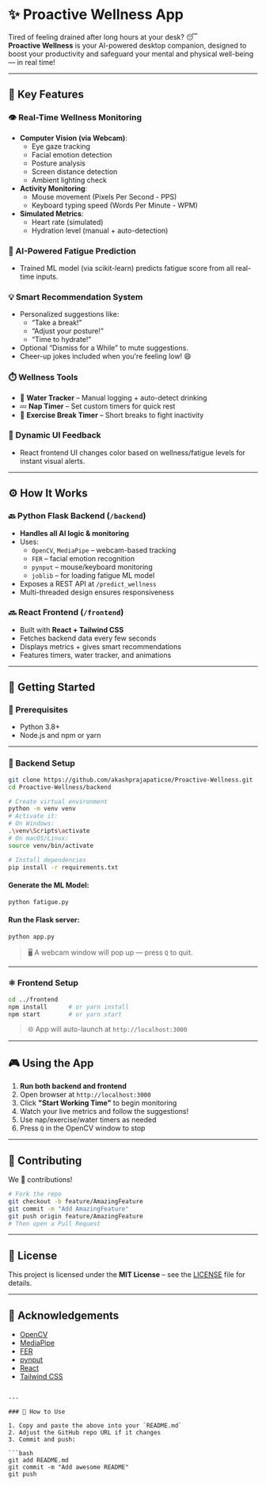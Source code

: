 # ✨ Proactive Wellness App

Tired of feeling drained after long hours at your desk? 😴  
**Proactive Wellness** is your AI-powered desktop companion, designed to boost your productivity and safeguard your mental and physical well-being — in real time!

---

## 🌟 Key Features

### 👁️ Real-Time Wellness Monitoring
- **Computer Vision (via Webcam)**:
  - Eye gaze tracking
  - Facial emotion detection
  - Posture analysis
  - Screen distance detection
  - Ambient lighting check
- **Activity Monitoring**:
  - Mouse movement (Pixels Per Second - PPS)
  - Keyboard typing speed (Words Per Minute - WPM)
- **Simulated Metrics**:
  - Heart rate (simulated)
  - Hydration level (manual + auto-detection)

### 🧠 AI-Powered Fatigue Prediction
- Trained ML model (via scikit-learn) predicts fatigue score from all real-time inputs.

### 💡 Smart Recommendation System
- Personalized suggestions like:
  - “Take a break!”
  - “Adjust your posture!”
  - “Time to hydrate!”
- Optional “Dismiss for a While” to mute suggestions.
- Cheer-up jokes included when you're feeling low! 😄

### ⏱️ Wellness Tools
- 🥤 **Water Tracker** – Manual logging + auto-detect drinking
- 💤 **Nap Timer** – Set custom timers for quick rest
- 🏃 **Exercise Break Timer** – Short breaks to fight inactivity

### 🌈 Dynamic UI Feedback
- React frontend UI changes color based on wellness/fatigue levels for instant visual alerts.

---

## ⚙️ How It Works

### 🔙 Python Flask Backend (`/backend`)
- **Handles all AI logic & monitoring**
- Uses:
  - `OpenCV`, `MediaPipe` – webcam-based tracking
  - `FER` – facial emotion recognition
  - `pynput` – mouse/keyboard monitoring
  - `joblib` – for loading fatigue ML model
- Exposes a REST API at `/predict_wellness`
- Multi-threaded design ensures responsiveness

### 🔜 React Frontend (`/frontend`)
- Built with **React + Tailwind CSS**
- Fetches backend data every few seconds
- Displays metrics + gives smart recommendations
- Features timers, water tracker, and animations

---

## 🚀 Getting Started

### 🔧 Prerequisites
- Python 3.8+
- Node.js and npm or yarn

---

### 🐍 Backend Setup

```bash
git clone https://github.com/akashprajapaticse/Proactive-Wellness.git
cd Proactive-Wellness/backend

# Create virtual environment
python -m venv venv
# Activate it:
# On Windows:
.\venv\Scripts\activate
# On macOS/Linux:
source venv/bin/activate

# Install dependencies
pip install -r requirements.txt
````

#### Generate the ML Model:

```bash
python fatigue.py
```

#### Run the Flask server:

```bash
python app.py
```

> 🖥 A webcam window will pop up — press `Q` to quit.

---

### ⚛️ Frontend Setup

```bash
cd ../frontend
npm install      # or yarn install
npm start        # or yarn start
```

> 🌐 App will auto-launch at `http://localhost:3000`

---

## 🎮 Using the App

1. **Run both backend and frontend**
2. Open browser at `http://localhost:3000`
3. Click **"Start Working Time"** to begin monitoring
4. Watch your live metrics and follow the suggestions!
5. Use nap/exercise/water timers as needed
6. Press `Q` in the OpenCV window to stop

---

## 🤝 Contributing

We 💙 contributions!

```bash
# Fork the repo
git checkout -b feature/AmazingFeature
git commit -m "Add AmazingFeature"
git push origin feature/AmazingFeature
# Then open a Pull Request
```

---

## 📄 License

This project is licensed under the **MIT License** – see the [LICENSE](./LICENSE) file for details.

---

## 🙌 Acknowledgements

* [OpenCV](https://opencv.org/)
* [MediaPipe](https://google.github.io/mediapipe/)
* [FER](https://github.com/justinshenk/fer)
* [pynput](https://pypi.org/project/pynput/)
* [React](https://reactjs.org/)
* [Tailwind CSS](https://tailwindcss.com/)

````

---

### 📌 How to Use

1. Copy and paste the above into your `README.md`
2. Adjust the GitHub repo URL if it changes
3. Commit and push:

```bash
git add README.md
git commit -m "Add awesome README"
git push
````
